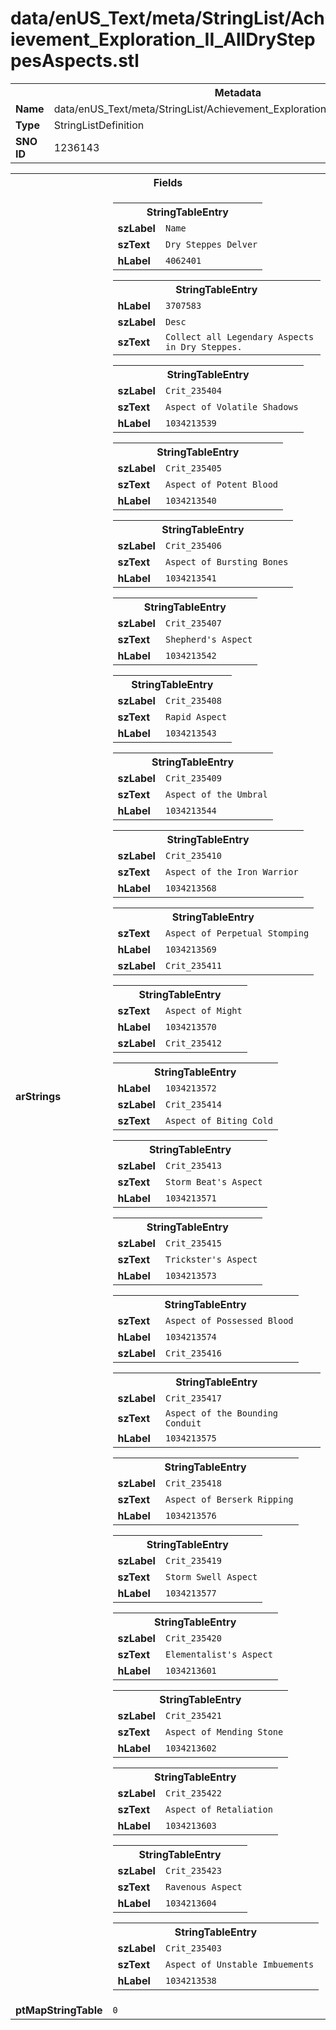 <h1>data/enUS_Text/meta/StringList/Achievement_Exploration_II_AllDrySteppesAspects.stl</h1><table><tr><th colspan="100%">Metadata</th></tr><tr><td><b>Name</b></td><td>data/enUS_Text/meta/StringList/Achievement_Exploration_II_AllDrySteppesAspects.stl</td></tr><tr><td><b>Type</b></td><td>StringListDefinition</td></tr><tr><td><b>SNO ID</b></td><td>1236143</td></tr></table>

<table><tr><th colspan="100%">Fields</th></tr><tr><td><b>arStrings</b></td><td><table><tr><th colspan="100%">StringTableEntry</th></tr><tr><td><b>szLabel</b></td><td><code>Name</code></td></tr><tr><td><b>szText</b></td><td><code>Dry Steppes Delver</code></td></tr><tr><td><b>hLabel</b></td><td><code>4062401</code></td></tr></table>


<table><tr><th colspan="100%">StringTableEntry</th></tr><tr><td><b>hLabel</b></td><td><code>3707583</code></td></tr><tr><td><b>szLabel</b></td><td><code>Desc</code></td></tr><tr><td><b>szText</b></td><td><code>Collect all Legendary Aspects in Dry Steppes.</code></td></tr></table>


<table><tr><th colspan="100%">StringTableEntry</th></tr><tr><td><b>szLabel</b></td><td><code>Crit_235404</code></td></tr><tr><td><b>szText</b></td><td><code>Aspect of Volatile Shadows</code></td></tr><tr><td><b>hLabel</b></td><td><code>1034213539</code></td></tr></table>


<table><tr><th colspan="100%">StringTableEntry</th></tr><tr><td><b>szLabel</b></td><td><code>Crit_235405</code></td></tr><tr><td><b>szText</b></td><td><code>Aspect of Potent Blood</code></td></tr><tr><td><b>hLabel</b></td><td><code>1034213540</code></td></tr></table>


<table><tr><th colspan="100%">StringTableEntry</th></tr><tr><td><b>szLabel</b></td><td><code>Crit_235406</code></td></tr><tr><td><b>szText</b></td><td><code>Aspect of Bursting Bones</code></td></tr><tr><td><b>hLabel</b></td><td><code>1034213541</code></td></tr></table>


<table><tr><th colspan="100%">StringTableEntry</th></tr><tr><td><b>szLabel</b></td><td><code>Crit_235407</code></td></tr><tr><td><b>szText</b></td><td><code>Shepherd's Aspect</code></td></tr><tr><td><b>hLabel</b></td><td><code>1034213542</code></td></tr></table>


<table><tr><th colspan="100%">StringTableEntry</th></tr><tr><td><b>szLabel</b></td><td><code>Crit_235408</code></td></tr><tr><td><b>szText</b></td><td><code>Rapid Aspect</code></td></tr><tr><td><b>hLabel</b></td><td><code>1034213543</code></td></tr></table>


<table><tr><th colspan="100%">StringTableEntry</th></tr><tr><td><b>szLabel</b></td><td><code>Crit_235409</code></td></tr><tr><td><b>szText</b></td><td><code>Aspect of the Umbral</code></td></tr><tr><td><b>hLabel</b></td><td><code>1034213544</code></td></tr></table>


<table><tr><th colspan="100%">StringTableEntry</th></tr><tr><td><b>szLabel</b></td><td><code>Crit_235410</code></td></tr><tr><td><b>szText</b></td><td><code>Aspect of the Iron Warrior</code></td></tr><tr><td><b>hLabel</b></td><td><code>1034213568</code></td></tr></table>


<table><tr><th colspan="100%">StringTableEntry</th></tr><tr><td><b>szText</b></td><td><code>Aspect of Perpetual Stomping</code></td></tr><tr><td><b>hLabel</b></td><td><code>1034213569</code></td></tr><tr><td><b>szLabel</b></td><td><code>Crit_235411</code></td></tr></table>


<table><tr><th colspan="100%">StringTableEntry</th></tr><tr><td><b>szText</b></td><td><code>Aspect of Might</code></td></tr><tr><td><b>hLabel</b></td><td><code>1034213570</code></td></tr><tr><td><b>szLabel</b></td><td><code>Crit_235412</code></td></tr></table>


<table><tr><th colspan="100%">StringTableEntry</th></tr><tr><td><b>hLabel</b></td><td><code>1034213572</code></td></tr><tr><td><b>szLabel</b></td><td><code>Crit_235414</code></td></tr><tr><td><b>szText</b></td><td><code>Aspect of Biting Cold</code></td></tr></table>


<table><tr><th colspan="100%">StringTableEntry</th></tr><tr><td><b>szLabel</b></td><td><code>Crit_235413</code></td></tr><tr><td><b>szText</b></td><td><code>Storm Beat's Aspect</code></td></tr><tr><td><b>hLabel</b></td><td><code>1034213571</code></td></tr></table>


<table><tr><th colspan="100%">StringTableEntry</th></tr><tr><td><b>szLabel</b></td><td><code>Crit_235415</code></td></tr><tr><td><b>szText</b></td><td><code>Trickster's Aspect</code></td></tr><tr><td><b>hLabel</b></td><td><code>1034213573</code></td></tr></table>


<table><tr><th colspan="100%">StringTableEntry</th></tr><tr><td><b>szText</b></td><td><code>Aspect of Possessed Blood</code></td></tr><tr><td><b>hLabel</b></td><td><code>1034213574</code></td></tr><tr><td><b>szLabel</b></td><td><code>Crit_235416</code></td></tr></table>


<table><tr><th colspan="100%">StringTableEntry</th></tr><tr><td><b>szLabel</b></td><td><code>Crit_235417</code></td></tr><tr><td><b>szText</b></td><td><code>Aspect of the Bounding Conduit</code></td></tr><tr><td><b>hLabel</b></td><td><code>1034213575</code></td></tr></table>


<table><tr><th colspan="100%">StringTableEntry</th></tr><tr><td><b>szLabel</b></td><td><code>Crit_235418</code></td></tr><tr><td><b>szText</b></td><td><code>Aspect of Berserk Ripping</code></td></tr><tr><td><b>hLabel</b></td><td><code>1034213576</code></td></tr></table>


<table><tr><th colspan="100%">StringTableEntry</th></tr><tr><td><b>szLabel</b></td><td><code>Crit_235419</code></td></tr><tr><td><b>szText</b></td><td><code>Storm Swell Aspect</code></td></tr><tr><td><b>hLabel</b></td><td><code>1034213577</code></td></tr></table>


<table><tr><th colspan="100%">StringTableEntry</th></tr><tr><td><b>szLabel</b></td><td><code>Crit_235420</code></td></tr><tr><td><b>szText</b></td><td><code>Elementalist's Aspect</code></td></tr><tr><td><b>hLabel</b></td><td><code>1034213601</code></td></tr></table>


<table><tr><th colspan="100%">StringTableEntry</th></tr><tr><td><b>szLabel</b></td><td><code>Crit_235421</code></td></tr><tr><td><b>szText</b></td><td><code>Aspect of Mending Stone</code></td></tr><tr><td><b>hLabel</b></td><td><code>1034213602</code></td></tr></table>


<table><tr><th colspan="100%">StringTableEntry</th></tr><tr><td><b>szLabel</b></td><td><code>Crit_235422</code></td></tr><tr><td><b>szText</b></td><td><code>Aspect of Retaliation</code></td></tr><tr><td><b>hLabel</b></td><td><code>1034213603</code></td></tr></table>


<table><tr><th colspan="100%">StringTableEntry</th></tr><tr><td><b>szLabel</b></td><td><code>Crit_235423</code></td></tr><tr><td><b>szText</b></td><td><code>Ravenous Aspect</code></td></tr><tr><td><b>hLabel</b></td><td><code>1034213604</code></td></tr></table>


<table><tr><th colspan="100%">StringTableEntry</th></tr><tr><td><b>szLabel</b></td><td><code>Crit_235403</code></td></tr><tr><td><b>szText</b></td><td><code>Aspect of Unstable Imbuements</code></td></tr><tr><td><b>hLabel</b></td><td><code>1034213538</code></td></tr></table>


</td></tr><tr><td><b>ptMapStringTable</b></td><td><code>0</code></td></tr></table>

